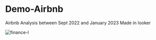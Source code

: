 # Demo-Airbnb
Airbnb Analysis between Sept 2022 and January 2023
Made in looker

![finance-l](https://github.com/silver2810/Demo-Airbnb/assets/78057756/ca7799ed-32eb-4dfa-bcdf-2052f86e26f5)
